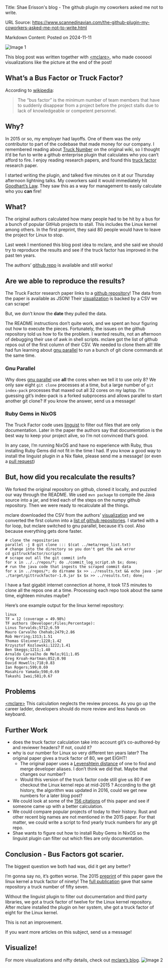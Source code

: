 Title: Shae Erisson's blog - The github plugin my coworkers asked me not to write.

URL Source: https://www.scannedinavian.com/the-github-plugin-my-coworkers-asked-me-not-to-write.html

Markdown Content:
Posted on 2024-11-11

![Image 1](https://www.scannedinavian.com/images/holastafur.png)

This blog post was written together with [<mclare\>](https://mclare.blog/), who made coooool visualizations like the picture at the end of the post!

What’s a Bus Factor or Truck Factor?
------------------------------------

According to [wikipedia](https://en.wikipedia.org/wiki/Bus_factor):

> The “bus factor” is the minimum number of team members that have to suddenly disappear from a project before the project stalls due to lack of knowledgeable or competent personnel.

Why?
----

In 2015 or so, my employer had layoffs. One of them was the only contributor to part of the codebase that made money for our company. I remembered reading about [Truck Number](https://wiki.c2.com/?TruckNumber) on the original wiki, so I thought it’d be fun to write a github enterprise plugin that calculates who you can’t afford to fire. I enjoy reading research papers, and found this [truck factor](http://aserg.labsoft.dcc.ufmg.br/truckfactor/) research paper.

I started writing the plugin, and talked five minutes on it at our Thursday afternoon lightning talks. My coworkers said it would immediately hit [Goodhart’s Law](https://en.wikipedia.org/wiki/Goodhart%27s_law). They saw this as a way for management to easily calculate who you **can** fire!

What?
-----

The original authors calculated how many people had to be hit by a bus for a bunch of popular GitHub projects to stall. This includes the Linux kernel among others. In the first preprint, they said 80 people would have to leave the project for Linux to stop.

Last week I mentioned this blog post idea to mclare, and she said we should try to reproduce the results and see if the truck factor has improved in the past ten years.

The authors’ [github repo](https://github.com/aserg-ufmg/Truck-Factor) is available and still works!

Are we able to reproduce the results?
-------------------------------------

The Truck Factor research paper links to a [github repository](https://github.com/aserg-ufmg/Truck-Factor)! The data from the paper is available as JSON! Their [visualization](http://aserg.labsoft.dcc.ufmg.br/truckfactor/target.html) is backed by a CSV we can scrape!

But, we don’t know the **date** they pulled the data.

The README instructions don’t quite work, and we spent an hour figuring out how to execute the pieces. Fortunately, the issues on the github repository told us how to fix the problem. I wanted results, not an afternoon of debugging their use of awk in shell scripts. mclare got the list of github repos out of the first column of their CSV. We needed to clone them all! We had fun learning about [gnu parallel](https://www.gnu.org/software/parallel/) to run a bunch of git clone commands at the same time.

### Gnu Parallel

Why does [gnu parallel](https://www.gnu.org/software/parallel/) use **all** the cores when we tell it to use only 8? We only saw eight `git clone` processes at a time, but a large number of `git index-pack` processes that maxed out all 32 cores on my laptop. I’m guessing git’s index-pack is a forked subprocess and allows parallel to start another git clone? If you know the answer, send us a message!

### Ruby Gems in NixOS

The Truck Factor code uses [linguist](https://github.com/github-linguist/linguist) to filter out files that are only documentation. Later in the paper the authors say that documentation is the best way to keep your project alive, so I’m not convinced that’s good.

In any case, I’m running NixOS and have no experience with Ruby, thus installing Ruby Gems did not fit in the time I had. If you know a good way to install the linguist plugin in a Nix flake, please send me a message! (or even a [pull request](https://github.com/spite-driven-development/Truck-Factor))

But, **how** did you recalculate the results?
---------------------------------------------

We forked the original repository on github, cloned it locally, and puzzled our way through the README. We used `mvn package` to compile the Java source into a jar, and tried each of the steps on the numpy github repository. Then we were ready to recalculate all the things.

mclare downloaded the CSV from the authors’ [visualization](http://aserg.labsoft.dcc.ufmg.br/truckfactor/target.html) and we converted the first column into a [list of github repositories](https://github.com/spite-driven-development/Truck-Factor/blob/master/meta/repo_list.txt). I started with a for loop, but mclare switched to gnu parallel, because it’s cool. Also because everything gets done faster.

```
# clone the repositories
parallel -j 8 git clone ::: $(cat ../meta/repo_list.txt)
# change into the directory so you don't get the awk error
cd gittruckfactor/scripts
# scrape out all the git commit info
for x in ../../repos/*; do ./commit_log_script.sh $x; done;
# run the java code that ingests the scraped commit data
for x in ../repos/*; do dirname $x >> ../results.txt && echo java -jar ./target/gittruckfactor-1.0.jar $x $x >> ../results.txt; done;
```

I have a fast gigabit internet connection at home, it took 17.5 minutes to clone all the repos one at a time. Processing each repo took about the same time, eighteen minutes maybe?

Here’s one example output for the linux kernel repository:

```
linux
TF = 12 (coverage = 49.98%)
TF authors (Developer;Files;Percentage):
Linus Torvalds;5712;6.59
Mauro Carvalho Chehab;2479;2.86
Rob Herring;1313;1.51
Thomas Gleixner;1228;1.42
Krzysztof Kozlowski;1222;1.41
Ben Skeggs;1211;1.40
Arnaldo Carvalho de Melo;911;1.05
Greg Kroah-Hartman;852;0.98
David Howells;718;0.83
Ian Rogers;599;0.69
Masahiro Yamada;598;0.69
Takashi Iwai;581;0.67
```

Problems
--------

[<mclare\>](https://mclare.blog/) This calculation neglects the review process. As you go up the career ladder, developers should do more review and less hands on keyboard.

Further Work
------------

*   does the truck factor calculation take into account git’s co-authored-by and reviewer headers? If not, could it?
*   why is our number for Linux so very different ten years later? The original paper gives a truck factor of 80, we get EIGHT!
    *   The original paper uses a [Levenshtein distance](https://en.wikipedia.org/wiki/Levenshtein_distance) of one to find and merge developer aliases. I don’t think we did that. Maybe that changes our number?
    *   Would this version of the truck factor code still give us 80 if we checkout the Linux kernel repo at mid-2015 ? According to the git history, the algorithm was updated in 2016, could we get new numbers for a later blog post?
*   We could look at some of the [156 citations](https://scholar.google.com/scholar?cluster=5286537198548981618&hl=en&as_sdt=0,22) of this paper and see if someone came up with a better calculation.
*   We could compare popular projects of today to their history. Rust and other recent big names are not mentioned in the 2015 paper. For that matter, we could write a script to find yearly truck numbers for any git repo.
*   Shae wants to figure out how to install Ruby Gems in NixOS so the linguist plugin can filter out which files are only documentation.

Conclusion - Bus Factors got scarier.
-------------------------------------

The biggest question we both had was, did it get any better?

I’m gonna say no, it’s gotten worse. The 2015 [preprint](https://peerj.com/preprints/1233v1.pdf) of this paper gave the linux kernel a truck factor of ninety! The [full publication](https://arxiv.org/pdf/1604.06766) gave that same repository a truck number of fifty seven.

Without the linguist plugin to filter out documentation and third party libraries, we got a truck factor of twelve for the Linux kernel repository. After mclare installed the plugin on her system, she got a truck factor of eight for the Linux kernel.

This is not an improvement.

If you want more articles on this subject, send us a message!

Visualize!
----------

For more visualizations and nifty details, check out [mclare’s blog](https://mclare.blog/). ![Image 2](https://www.scannedinavian.com/images/truck-factor.png)
